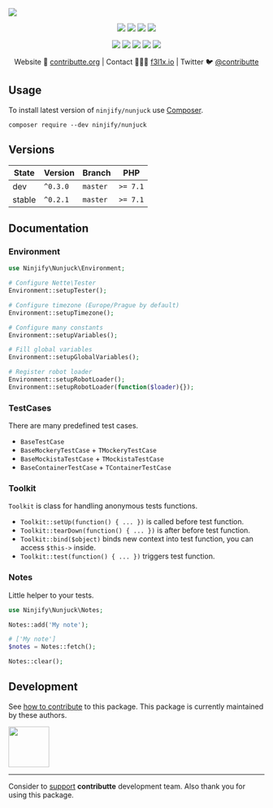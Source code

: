 ![](https://heatbadger.now.sh/github/readme/ninjify/nunjuck/)

<p align=center>
  <a href="https://github.com/ninjify/nunjuck/actions"><img src="https://badgen.net/github/checks/ninjify/nunjuck/master?cache=300"></a>
  <a href="https://coveralls.io/r/ninjify/nunjuck"><img src="https://badgen.net/coveralls/c/github/ninjify/nunjuck?cache=300"></a>
  <a href="https://packagist.org/packages/ninjify/nunjuck"><img src="https://badgen.net/packagist/dm/ninjify/nunjuck"></a>
  <a href="https://packagist.org/packages/ninjify/nunjuck"><img src="https://badgen.net/packagist/v/ninjify/nunjuck"></a>
</p>
<p align=center>
  <a href="https://packagist.org/packages/ninjify/nunjuck"><img src="https://badgen.net/packagist/php/ninjify/nunjuck"></a>
  <a href="https://github.com/ninjify/nunjuck"><img src="https://badgen.net/github/license/ninjify/nunjuck"></a>
  <a href="https://bit.ly/ctteg"><img src="https://badgen.net/badge/support/gitter/cyan"></a>
  <a href="https://bit.ly/cttfo"><img src="https://badgen.net/badge/support/forum/yellow"></a>
  <a href="https://contributte.org/partners.html"><img src="https://badgen.net/badge/sponsor/donations/F96854"></a>
</p>

<p align=center>
Website 🚀 <a href="https://contributte.org">contributte.org</a> | Contact 👨🏻‍💻 <a href="https://f3l1x.io">f3l1x.io</a> | Twitter 🐦 <a href="https://twitter.com/contributte">@contributte</a>
</p>

## Usage

To install latest version of `ninjify/nunjuck` use [Composer](https://getcomposer.com).

```
composer require --dev ninjify/nunjuck
```

## Versions

| State       | Version      | Branch   | PHP      |
|-------------|--------------|----------|----------|
| dev         | `^0.3.0`     | `master` | `>= 7.1` |
| stable      | `^0.2.1`     | `master` | `>= 7.1` |

## Documentation

### Environment

```php
use Ninjify\Nunjuck\Environment;

# Configure Nette\Tester
Environment::setupTester();

# Configure timezone (Europe/Prague by default)
Environment::setupTimezone();

# Configure many constants
Environment::setupVariables();

# Fill global variables
Environment::setupGlobalVariables();

# Register robot loader
Environment::setupRobotLoader();
Environment::setupRobotLoader(function($loader){});
```

### TestCases

There are many predefined test cases.

- `BaseTestCase`
- `BaseMockeryTestCase` + `TMockeryTestCase`
- `BaseMockistaTestCase` + `TMockistaTestCase`
- `BaseContainerTestCase` + `TContainerTestCase`

### Toolkit

`Toolkit` is class for handling anonymous tests functions.

- `Toolkit::setUp(function() { ... })` is called before test function.
- `Toolkit::tearDown(function() { ... })` is after before test function.
- `Toolkit::bind($object)` binds new context into test function, you can access `$this->` inside.
- `Toolkit::test(function() { ... })` triggers test function.

### Notes

Little helper to your tests.

```php
use Ninjify\Nunjuck\Notes;

Notes::add('My note');

# ['My note']
$notes = Notes::fetch();

Notes::clear();
```


## Development

See [how to contribute](https://contributte.org) to this package. This package is currently maintained by these authors.

<a href="https://github.com/f3l1x">
    <img width="80" height="80" src="https://avatars2.githubusercontent.com/u/538058?v=3&s=80">
</a>

-----

Consider to [support](https://contributte.org/partners.html) **contributte** development team.
Also thank you for using this package.
